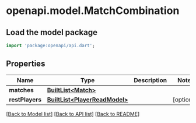 # openapi.model.MatchCombination

## Load the model package
```dart
import 'package:openapi/api.dart';
```

## Properties
Name | Type | Description | Notes
------------ | ------------- | ------------- | -------------
**matches** | [**BuiltList&lt;Match&gt;**](Match.md) |  | 
**restPlayers** | [**BuiltList&lt;PlayerReadModel&gt;**](PlayerReadModel.md) |  | [optional] 

[[Back to Model list]](../README.md#documentation-for-models) [[Back to API list]](../README.md#documentation-for-api-endpoints) [[Back to README]](../README.md)


